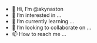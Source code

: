- 👋 Hi, I’m @akynaston
- 👀 I’m interested in ...
- 🌱 I’m currently learning ...
- 💞️ I’m looking to collaborate on ...
- 📫 How to reach me ...

<!---
akynaston/akynaston is a ✨ special ✨ repository because its `README.md` (this file) appears on your GitHub profile.
You can click the Preview link to take a look at your changes.
--->
